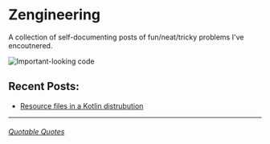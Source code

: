 # Zengineering

A collection of self-documenting posts of fun/neat/tricky problems I've encoutnered.

![Important-looking code](https://images.pexels.com/photos/239898/pexels-photo-239898.jpeg?auto=compress&cs=tinysrgb&dpr=2&h=650&w=940)

## Recent Posts:
- [Resource files in a Kotlin distrubution](_posts/2018-05-01-resource-files-in-kotlin-distribution.md)

___

###### [Quotable Quotes](quotes.md)
